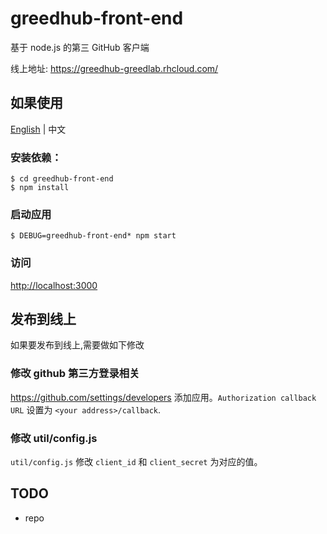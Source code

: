# greedhub-front-end

基于 node.js 的第三 GitHub 客户端

线上地址: <https://greedhub-greedlab.rhcloud.com/>

## 如果使用

[English](README.md) | 中文

### 安装依赖：

```
$ cd greedhub-front-end
$ npm install
```

### 启动应用

```
$ DEBUG=greedhub-front-end* npm start
```

### 访问

<http://localhost:3000>

## 发布到线上

如果要发布到线上,需要做如下修改

### 修改 github 第三方登录相关

<https://github.com/settings/developers> 添加应用。`Authorization callback URL` 设置为 `<your address>/callback`.

### 修改 util/config.js

`util/config.js` 修改 `client_id` 和 `client_secret` 为对应的值。

## TODO

* repo